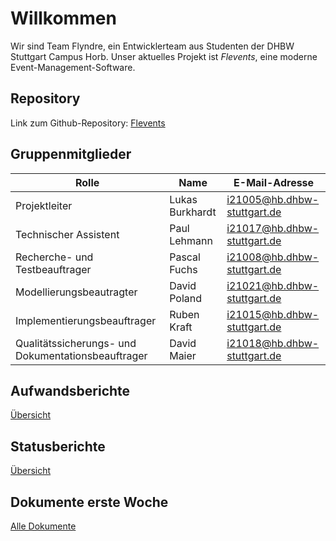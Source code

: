 # Willkommen

Wir sind Team Flyndre, ein Entwicklerteam aus Studenten der DHBW Stuttgart Campus Horb.
Unser aktuelles Projekt ist _Flevents_, eine moderne Event-Management-Software.

## Repository

Link zum Github-Repository: [Flevents](https://github.com/NoName11234/Flevents)

## Gruppenmitglieder

| Rolle | Name | E-Mail-Adresse |
| --- | --- | --- |
| Projektleiter | Lukas Burkhardt | [i21005@hb.dhbw-stuttgart.de](mailto:i21005@hb.dhbw-stuttgart.de) |
| Technischer Assistent | Paul Lehmann | [i21017@hb.dhbw-stuttgart.de](mailto:i21017@hb.dhbw-stuttgart.de) |
| Recherche- und Testbeauftrager | Pascal Fuchs | [i21008@hb.dhbw-stuttgart.de](mailto:i21008@hb.dhbw-stuttgart.de) |
| Modellierungsbeautragter | David Poland | [i21021@hb.dhbw-stuttgart.de](mailto:i21021@hb.dhbw-stuttgart.de) |
| Implementierungsbeauftrager | Ruben Kraft | [i21015@hb.dhbw-stuttgart.de](mailto:i21015@hb.dhbw-stuttgart.de) |
| Qualitätssicherungs- und Dokumentationsbeauftrager | David Maier | [i21018@hb.dhbw-stuttgart.de](mailto:i21018@hb.dhbw-stuttgart.de) |

## Aufwandsberichte

[Übersicht](https://dhbwstg-my.sharepoint.com/:f:/g/personal/i21017_hb_dhbw-stuttgart_de/EiH79CQI2jxGmhhHSfwIFMYBrANFUVZA_GHRTxQOPmjhOA?e=ueC0I9)

## Statusberichte

[Übersicht](https://dhbwstg-my.sharepoint.com/:f:/g/personal/i21017_hb_dhbw-stuttgart_de/Ev5VxSRSWpFFp2ObiuJQgekBRdgZbJ93V_De5hZiRJqUpQ?e=4uQyAo)

## Dokumente erste Woche

[Alle Dokumente](https://dhbwstg-my.sharepoint.com/:f:/g/personal/i21015_hb_dhbw-stuttgart_de/EiJdDY_gI55Ml_A61vQJtzoB6HPcTynsXiBAz-RctvVs6Q?e=R71a4l)


